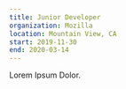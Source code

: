 ```yaml
---
title: Junior Developer
organization: Mozilla
location: Mountain View, CA
start: 2019-11-30
end: 2020-03-14
---
```


Lorem Ipsum Dolor.
